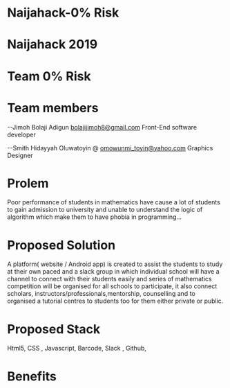 # Naijahack-0% Risk
# Naijahack 2019
# Team 0% Risk


# Team members 
--Jimoh Bolaji Adigun bolajijimoh8@gmail.com     Front-End software developer

--Smith Hidayyah Oluwatoyin @ omowunmi_toyin@yahoo.com   Graphics Designer 

# Prolem
Poor performance of students in mathematics have cause a lot of students to gain admission to university and unable to understand the logic of algorithm which make them to have phobia in programming...

# Proposed Solution 
 A platform( website / Android app) is created to assist the students to study at their own paced and a slack group in which individual school will have a channel to connect with their students easily and series of mathematics competition will be organised for all schools to participate, it also connect scholars, instructors/professionals,mentorship, counselling and  to organised a tutorial centres to students too for them either private or public.
# Proposed Stack
Html5, CSS , Javascript,  Barcode, Slack , Github,

# Benefits 
